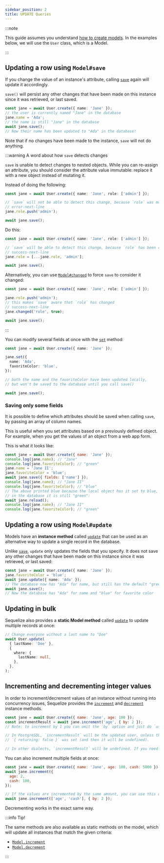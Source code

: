 ```yaml
---
sidebar_position: 2
title: UPDATE Queries
---
```


:::note

This guide assumes you understand [how to create models](../models/defining-models.mdx).
In the examples below, we will use the `User` class, which is a Model.

:::

## Updating a row using `Model#save`

If you change the value of an instance's attribute, calling [`save`](pathname:///api/v7/classes/_sequelize_core.index.Model.html#save) again will update it accordingly.

`save()` will persist any other changes that have been made on this instance since it was retrieved, or last saved.

```ts
const jane = await User.create({ name: 'Jane' });
// the user is currently named "Jane" in the database
jane.name = 'Ada';
// the name is still "Jane" in the database
await jane.save();
// Now their name has been updated to "Ada" in the database!
```

Note that if no changes have been made to the instance, `save` will not do anything.

:::warning A word about how `save` detects changes

`save` is unable to detect changes to nested objects.
While you can re-assign an attribute, you should consider the attribute value immutable: replace it with a new object instead of mutating it.

Instead of doing the following:

```ts
const jane = await User.create({ name: 'Jane', role: ['admin'] });

// `save` will not be able to detect this change, because `role` was mutated
// error-next-line
jane.role.push('admin');

await jane.save();
```

Do this:

```ts
const jane = await User.create({ name: 'Jane', role: ['admin'] });

// `save` will be able to detect this change, because `role` has been replaced
// success-next-line
jane.role = [...jane.role, 'admin'];

await jane.save();
```

Alternatively, you can use [`Model#changed`](pathname:///api/v7/classes/_sequelize_core.index.Model.html#changed) to force `save` to consider it changed:

```ts
const jane = await User.create({ name: 'Jane', role: ['admin'] });

jane.role.push('admin');
// this makes `save` aware that `role` has changed
// success-next-line
jane.changed('role', true);

await jane.save();
```

:::

You can modify several fields at once with the [`set`](pathname:///api/v7/classes/_sequelize_core.index.Model.html#set) method:

```ts
const jane = await User.create({ name: 'Jane' });

jane.set({
  name: 'Ada',
  favoriteColor: 'blue',
});

// both the name and the favoriteColor have been updated locally,
// but won't be saved to the database until you call save()

await jane.save();
```

### Saving only some fields

It is possible to define which attributes should be saved when calling `save`, by passing an array of column names.

This is useful when you set attributes based on a previously defined object.
For example, when you get the values of an object from a web app form.

This is what it looks like:

```js
const jane = await User.create({ name: 'Jane' });
console.log(jane.name); // "Jane"
console.log(jane.favoriteColor); // "green"
jane.name = 'Jane II';
jane.favoriteColor = 'blue';
await jane.save({ fields: ['name'] });
console.log(jane.name); // "Jane II"
console.log(jane.favoriteColor); // "blue"
// The above printed blue because the local object has it set to blue, but
// in the database it is still "green":
await jane.reload();
console.log(jane.name); // "Jane II"
console.log(jane.favoriteColor); // "green"
```

## Updating a row using `Model#update`

Models have an **instance method** called [`update`](pathname:///api/v7/classes/_sequelize_core.index.Model.html#update-1) that can be used as
an alternative way to update a single record in the database.

Unlike [`save`](#updating-a-row-using-modelsave), `update` only updates the fields that you specify.
It does not save any other changes that have been made on this instance since it was retrieved, or last saved:

```ts
const jane = await User.create({ name: 'Jane' });
jane.favoriteColor = 'blue';
await jane.update({ name: 'Ada' });
// The database now has "Ada" for name, but still has the default "green" for favorite color
await jane.save();
// Now the database has "Ada" for name and "blue" for favorite color
```

## Updating in bulk

Sequelize also provides a **static Model method** called [`update`](pathname:///api/v7/classes/_sequelize_core.index.Model.html#update-1) to update multiple records at once:

```ts
// Change everyone without a last name to "Doe"
await User.update(
  { lastName: 'Doe' },
  {
    where: {
      lastName: null,
    },
  },
);
```

## Incrementing and decrementing integer values

In order to increment/decrement values of an instance without running into concurrency issues,
Sequelize provides the [`increment`](pathname:///api/v7/classes/_sequelize_core.index.Model.html#increment) and [`decrement`](pathname:///api/v7/classes/_sequelize_core.index.Model.html#decrement) instance methods.

```js
const jane = await User.create({ name: 'Jane', age: 100 });
const incrementResult = await jane.increment('age', { by: 2 });
// Note: to increment by 1 you can omit the `by` option and just do `user.increment('age')`

// In PostgreSQL, `incrementResult` will be the updated user, unless the option
// `{ returning: false }` was set (and then it will be undefined).

// In other dialects, `incrementResult` will be undefined. If you need the updated instance, you will have to call `user.reload()`.
```

You can also increment multiple fields at once:

```js
const jane = await User.create({ name: 'Jane', age: 100, cash: 5000 });
await jane.increment({
  age: 2,
  cash: 100,
});

// If the values are incremented by the same amount, you can use this other syntax as well:
await jane.increment(['age', 'cash'], { by: 2 });
```

Decrementing works in the exact same way.

:::info Tip!

The same methods are also available as static methods on the model, which will update all instances that match the given criteria:

- [`Model.increment`](pathname:///api/v7/classes/_sequelize_core.index.Model.html#increment-1)
- [`Model.decrement`](pathname:///api/v7/classes/_sequelize_core.index.Model.html#decrement-1)

:::
